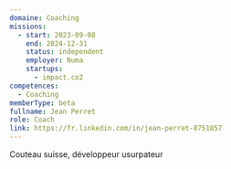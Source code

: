 ```yaml
---
domaine: Coaching
missions:
  - start: 2023-09-08
    end: 2024-12-31
    status: independent
    employer: Numa
    startups:
      - impact.co2
competences:
  - Coaching
memberType: beta
fullname: Jean Perret
role: Coach
link: https://fr.linkedin.com/in/jean-perret-8751857
---
```

Couteau suisse, développeur usurpateur